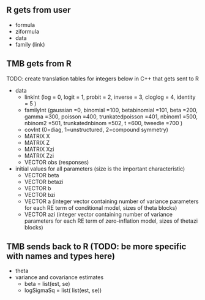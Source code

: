 R gets from user 
--------------
* formula
* ziformula
* data
* family (link)

TMB gets from R
--------------
TODO: create translation tables for integers below in C++ that gets sent to R

* data
	* linkInt (log        = 0,
	           logit      = 1,
	           probit     = 2,
	           inverse    = 3,
	           cloglog    = 4,
	           identity   = 5 )
	* familyInt (gaussian           =0,
	             binomial           =100,
	             betabinomial       =101,
	             beta               =200,
	             gamma              =300,
	             poisson            =400,
	             trunkatedpoisson   =401,
	             nbinom1            =500, 
	             nbinom2            =501, 
	             trunkatednbinom    =502,
	             t                  =600,
	             tweedie            =700 )
	* covInt (0=diag, 1=unstructured, 2=compound symmetry)
	* MATRIX X
	* MATRIX Z
	* MATRIX Xzi
	* MATRIX Zzi
	* VECTOR obs (responses)
* initial values for all parameters (size is the important characteristic)
	* VECTOR beta
	* VECTOR betazi
	* VECTOR b
	* VECTOR bzi
	* VECTOR a (integer vector containing number of variance parameters for each RE term of conditional model, sizes of theta blocks)
	* VECTOR azi (integer vector containing number of variance parameters for each RE term of zero-inflation model, sizes of thetazi blocks)

TMB sends back to R (TODO: be more specific with names and types here)
------------------
* theta
* variance and covariance estimates
	* beta = list(est, se)
	* logSigmaSq = list( list(est, se))
	